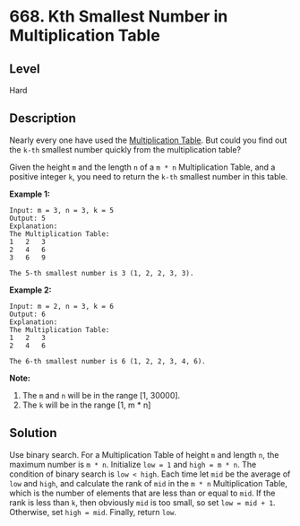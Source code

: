 # 668. Kth Smallest Number in Multiplication Table
## Level
Hard

## Description
Nearly every one have used the [Multiplication Table](https://en.wikipedia.org/wiki/Multiplication_table). But could you find out the `k-th` smallest number quickly from the multiplication table?

Given the height `m` and the length `n` of a `m * n` Multiplication Table, and a positive integer `k`, you need to return the `k-th` smallest number in this table.

**Example 1:**
```
Input: m = 3, n = 3, k = 5
Output: 5
Explanation:
The Multiplication Table:
1	2	3
2	4	6
3	6	9

The 5-th smallest number is 3 (1, 2, 2, 3, 3).
```
**Example 2:**
```
Input: m = 2, n = 3, k = 6
Output: 6
Explanation:
The Multiplication Table:
1	2	3
2	4	6

The 6-th smallest number is 6 (1, 2, 2, 3, 4, 6).
```

**Note:**
1. The `m` and `n` will be in the range [1, 30000].
2. The `k` will be in the range [1, m * n]

## Solution
Use binary search. For a Multiplication Table of height `m` and length `n`, the maximum number is `m * n`. Initialize `low = 1` and `high = m * n`. The condition of binary search is `low < high`. Each time let `mid` be the average of `low` and `high`, and calculate the rank of `mid` in the `m * n` Multiplication Table, which is the number of elements that are less than or equal to `mid`. If the rank is less than `k`, then obviously `mid` is too small, so set `low = mid + 1`. Otherwise, set `high = mid`. Finally, return `low`.
